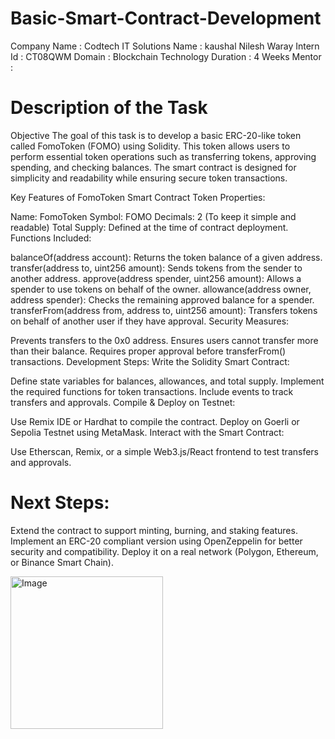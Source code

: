 # Basic-Smart-Contract-Development

Company Name : Codtech IT Solutions 
Name : kaushal Nilesh Waray 
Intern Id : CT08QWM 
Domain : Blockchain Technology 
Duration : 4 Weeks 
Mentor :

# Description of the Task

Objective
The goal of this task is to develop a basic ERC-20-like token called FomoToken (FOMO) using Solidity. This token allows users to perform essential token operations such as transferring tokens, approving spending, and checking balances. The smart contract is designed for simplicity and readability while ensuring secure token transactions.

Key Features of FomoToken Smart Contract
Token Properties:

Name: FomoToken
Symbol: FOMO
Decimals: 2 (To keep it simple and readable)
Total Supply: Defined at the time of contract deployment.
Functions Included:

balanceOf(address account): Returns the token balance of a given address.
transfer(address to, uint256 amount): Sends tokens from the sender to another address.
approve(address spender, uint256 amount): Allows a spender to use tokens on behalf of the owner.
allowance(address owner, address spender): Checks the remaining approved balance for a spender.
transferFrom(address from, address to, uint256 amount): Transfers tokens on behalf of another user if they have approval.
Security Measures:

Prevents transfers to the 0x0 address.
Ensures users cannot transfer more than their balance.
Requires proper approval before transferFrom() transactions.
Development Steps:
Write the Solidity Smart Contract:

Define state variables for balances, allowances, and total supply.
Implement the required functions for token transactions.
Include events to track transfers and approvals.
Compile & Deploy on Testnet:

Use Remix IDE or Hardhat to compile the contract.
Deploy on Goerli or Sepolia Testnet using MetaMask.
Interact with the Smart Contract:

Use Etherscan, Remix, or a simple Web3.js/React frontend to test transfers and approvals.
# Next Steps:
Extend the contract to support minting, burning, and staking features.
Implement an ERC-20 compliant version using OpenZeppelin for better security and compatibility.
Deploy it on a real network (Polygon, Ethereum, or Binance Smart Chain).



<img width="244" alt="Image" src="https://github.com/user-attachments/assets/c6392872-13f6-4ecf-b37f-3c84025d5de3" />

